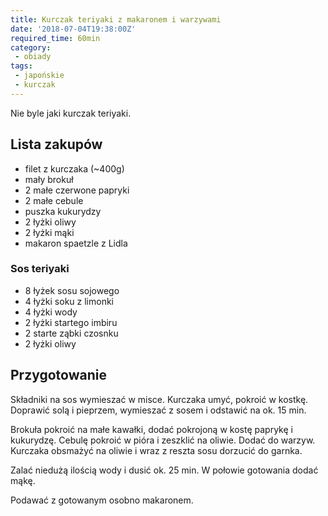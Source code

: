 ```yaml
---
title: Kurczak teriyaki z makaronem i warzywami
date: '2018-07-04T19:38:00Z'
required_time: 60min
category:
 - obiady
tags:
 - japońskie
 - kurczak
---
```


Nie byle jaki kurczak teriyaki.

<!---- splitter ---->

## Lista zakupów

 - filet z kurczaka (~400g)
 - mały brokuł
 - 2 małe czerwone papryki
 - 2 małe cebule
 - puszka kukurydzy
 - 2 łyżki oliwy
 - 2 łyżki mąki
 - makaron spaetzle z Lidla

### Sos teriyaki
 - 8 łyżek sosu sojowego
 - 4 łyżki soku z limonki
 - 4 łyżki wody
 - 2 łyżki startego imbiru
 - 2 starte ząbki czosnku
 - 2 łyżki oliwy

<!---- splitter ---->

## Przygotowanie

Składniki na sos wymieszać w misce.
Kurczaka umyć, pokroić w kostkę. Doprawić solą i pieprzem, wymieszać z sosem i odstawić na ok. 15 min.

Brokuła pokroić na małe kawałki, dodać pokrojoną w kostę paprykę i kukurydzę.
Cebulę pokroić w pióra i zeszklić na oliwie. Dodać do warzyw.
Kurczaka obsmażyć na oliwie i wraz z reszta sosu dorzucić do garnka.

Zalać niedużą ilością wody i dusić ok. 25 min.
W połowie gotowania dodać mąkę.

Podawać z gotowanym osobno makaronem.

